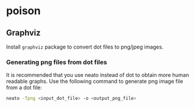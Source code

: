 # poison

## Graphviz
Install ```graphviz``` package to convert dot files to png/jpeg images.

### Generating png files from dot files
It is recommended that you use neato instead of dot to obtain more human readable graphs. Use the following command to generate png
image file from a dot file:
```bash
neato -Tpng <input_dot_file> -o <output_png_file>
```
